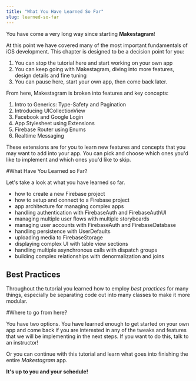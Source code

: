 ```yaml
---
title: "What You Have Learned So Far"
slug: learned-so-far
---
```


You have come a very long way since starting **Makestagram**!

At this point we have covered many of the most important fundamentals of iOS development. This chapter is designed to be a decision point for you:

1. You can stop the tutorial here and start working on your own app
2. You can keep going with Makestagram, diving into more features, design details and fine tuning
3. You can pause here, start your own app, then come back later.

From here, Makestagram is broken into features and key concepts:

1. Intro to Generics: Type-Safety and Pagination
1. Introducing UICollectionView
1. Facebook and Google Login
1. App Stylesheet using Extensions
1. Firebase Router using Enums
1. Realtime Messaging
<!-- 1. Analytics with Firebase and Fabric -->
<!-- 1. Adding Location Tags -->
<!-- 1. Custom Login with UIPageViewController -->

These extensions are for you to learn new features and concepts that you may want to add into your app. You can pick and choose which ones you'd like to implement and which ones you'd like to skip.

#What Have You Learned so Far?

Let's take a look at what you have learned so far.

- how to create a new Firebase project
- how to setup and connect to a Firebase project
- app architecture for managing complex apps
- handling authentication with FirebaseAuth and FirebaseAuthUI
- managing multiple user flows with multiple storyboards
- managing user accounts with FirebaseAuth and FirebaseDatabase
- handling persistence with UserDefaults
- uploading media to FirebaseStorage
- displaying complex UI with table view sections
- handling multiple asynchronous calls with dispatch groups
- building complex relationships with denormalization and joins

## Best Practices

Throughout the tutorial you learned how to employ _best practices_ for many things, especially be separating code out into many classes to make it more modular.

#Where to go from here?

You have two options. You have learned enough to get started on your own app and come back if you are interested in any of the tweaks and features that we will be implementing in the next steps. If you want to do this, talk to an instructor!

Or you can continue with this tutorial and learn what goes into finishing the entire _Makestagram_ app.

**It's up to you and your schedule!**
